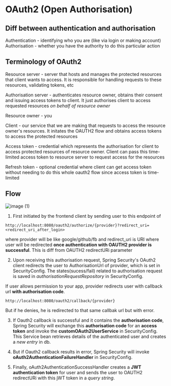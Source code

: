 # OAuth2 (Open Authorisation)

## Diff between authentication and authorisation
Authentication - identifying who you are (like via login or making account)
Authorisation - whether you have the authority to do this particular action

## Terminology of OAuth2
Resource server - server that hosts and manages the protected resources that client wants to access. It is 
responsible for handling requests to these resources, validating tokens, etc

Authorisation server - authenticates resource owner, obtains their consent and issuing access tokens to client. It just
authorises client to access requested resources *on behalf of resource owner*

Resource owner - you

Client - our service that we are making that requests to access the resource owner's resources. It initates the OAUTH2 
flow and obtains access tokens to access the protected resources

Access token - credential which represents the authorisation for client to access protected resources of resource
owner. Client can pass this time-limited access token to resource server to request access for the resources

Refresh token - optional credential where client can get access token without needing to do this whole oauth2 flow since
access token is time-limited

## Flow 
![image (1)](https://github.com/brian6484/CSKnowledge/assets/56388433/eb40c5cb-fa5f-47e6-9040-4ed949ae16a6)

1) First initiated by the frontend client by sending user to this endpoint of
```
http://localhost:8080/oauth2/authorize/{provider}?redirect_uri=<redirect_uri_after_login>
```
where provider will be like google/github/fb and redirect_uri is URI where user will be redirected **once authentication with OAUTH2 provider is successful**. This is diff from OAUTH2 redirectURi parameter

2) Upon receiving this authorisation request, Spring Security's OAuth2 client redirects the user to AuthorisationUrl of provider, which
is set in SecurityConfig. The states(sucess/fail) related to authorisation request is saved in *authorisationRequestRepository* in SecurityConfig.

If user allows permission to your app, provider redirects user with callback url **with authorisation code**.

```
http://localhost:8080/oauth2/callback/{provider}
```

But if he denies, he is redirected to that same callbak url but with error. 

3) If Oauth2 callback is successful and it contains the **authorisation code**, Spring Security will exchange this **authorisation code**
for an **access token** and invoke the **customOAuth2UserService** in SecurityConfig. This Service bean retrieves details of the
authenticated user and creates a *new entry* in db.

4) But if Oauth2 callback results in error, Spring Security will invoke **oAuth2AuthenticationFailureHandler** in SecurityConfig.

5) Finally, oAuth2AuthenticationSuccessHandler creates a **JWT authentication token** for user and sends the user to  OAUTH2 redirectURi
with this jWT token in a *query string*.

